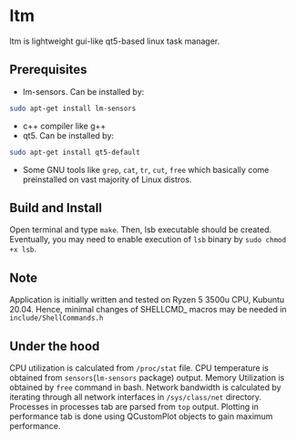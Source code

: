 # ltm

ltm is lightweight gui-like qt5-based linux task manager.

## Prerequisites

- lm-sensors. Can be installed by:
```bash
sudo apt-get install lm-sensors
```
- c++ compiler like g++
- qt5. Can be installed by:
```bash
sudo apt-get install qt5-default
```
- Some GNU tools like `grep`, `cat`, `tr`, `cut`, `free` which basically come
preinstalled on vast majority of Linux distros.

## Build and Install

Open terminal and type `make`. Then, lsb executable should be created.
Eventually, you may need to enable execution of `lsb` binary by `sudo chmod +x lsb`.

## Note

Application is initially written and tested on Ryzen 5 3500u CPU, Kubuntu 20.04.
Hence, minimal changes of SHELLCMD_ macros may be needed in `include/ShellCommands.h`

## Under the hood

CPU utilization is calculated from `/proc/stat` file.
CPU temperature is obtained from `sensors`(`lm-sensors` package) output.
Memory Utilization is obtained by `free` command in bash.
Network bandwidth is calculated by iterating through all network interfaces in
`/sys/class/net` directory.
Processes in processes tab are parsed from `top` output.
Plotting in performance tab is done using QCustomPlot objects to gain maximum performance.
